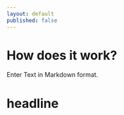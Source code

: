 ```yaml
---
layout: default
published: false
---
```

# How does it work?

Enter Text in Markdown format.

# headline